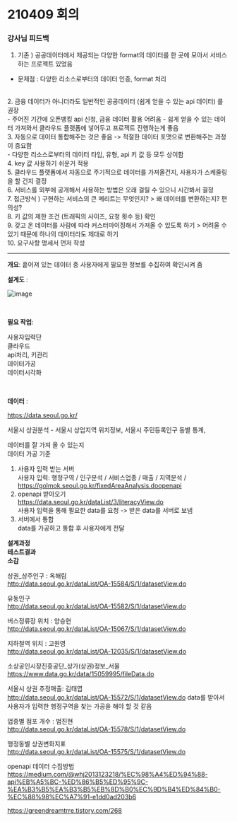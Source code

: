 # 210409 회의

### 강사님 피드백

1. 기존 ) 공공데이터에서 제공되는 다양한 format의 데이터를 한 곳에 모아서 서비스하는 프로젝트 있었음<br>
- 문제점 : 다양한 리소스로부터의 데이터 인증, format 처리 
<br>
2. 금융 데이터가 아니더라도 일반적인 공공데이터 (쉽게 얻을 수 있는 api 데이터) 를 권장<br>
- 주어진 기간에 오픈뱅킹 api 신청, 금융 데이터 활용 어려움 
- 쉽게 얻을 수 있는 데이터 가져와서 클라우드 플랫폼에 넣어두고 프로젝트 진행하는게 좋음
<br>
3. 자동으로 데이터 통합해주는 것은 좋음 -> 적절한 데이터 포맷으로 변환해주는 과정이 중요함<br>
- 다양한 리소스로부터의 데이터 타입, 유형, api 키 값 등 모두 상이함 
<br>
4. key 값 사용하기 쉬운거 적용
<br>
5. 클라우드 플랫폼에서 자동으로 주기적으로 데이터를 가져올건지, 사용자가 스케줄링을 할 건지 결정
<br>
6. 서비스를 외부에 공개해서 사용하는 방법은 오래 걸릴 수 있으니 시간봐서 결정
<br>
7. 접근방식 ) 구현하는 서비스의 큰 메리트는 무엇인지? > 왜 데이터를 변환하는지? 편의성?
<br>
8. 키 값의 제한 조건 (트래픽의 사이즈, 요청 횟수 등) 확인 
<br>
9. 갖고 온 데이터를 사람에 따라 커스터마이징해서 가져올 수 있도록 하기 > 어려울 수 있기 때문에 하나의 데이터라도 제대로 하기 
<br>
10. 요구사항 명세서 먼저 작성

<br>

---

**개요**: 흩어져 있는 데이터 중 사용자에게 필요한 정보를 수집하여 확인시켜 줌

**설계도** : 

![image](https://user-images.githubusercontent.com/77096463/114178296-7f8cef00-9978-11eb-9a2f-0785328df084.png)

<br>

**필요 작업**:

사용자입력단<br>
클라우드<br>
api처리, 키관리<br>
데이터가공<br>
데이터시각화

<br>

**데이터** : 

https://data.seoul.go.kr/

서울시 상권분석 - 서울시 상업지역 위치정보, 서울시 주민등록인구 동별 통계, 

데이터를 잘 가져 올 수 있는지<br>
데이터 가공 기준

1) 사용자 입력 받는 서버<br>
사용자 입력: 행정구역 / 인구분석 / 서비스업종 / 매출 / 지역분석 /<br> https://golmok.seoul.go.kr/fixedAreaAnalysis.doopenapi<br>
2) openapi 받아오기<br>
https://data.seoul.go.kr/dataList/3/literacyView.do<br>
사용자 입력을 통해 필요한 data를 요청 -> 받은 data를 서버로 보냄<br>
3) 서버에서 통합<br>
data를 가공하고 통합 후 사용자에게 전달

**설계과정** <br>
**테스트결과**<br>
**소감**

상권_상주인구 : 옥해림<br>
http://data.seoul.go.kr/dataList/OA-15584/S/1/datasetView.do

유동인구 <br>
http://data.seoul.go.kr/dataList/OA-15582/S/1/datasetView.do

버스정류장 위치 : 양승현<br>
http://data.seoul.go.kr/dataList/OA-15067/S/1/datasetView.do

지하철역 위치 : 고원영<br>
http://data.seoul.go.kr/dataList/OA-12035/S/1/datasetView.do

소상공인시장진흥공단_상가(상권)정보_서울 <br>
https://www.data.go.kr/data/15059995/fileData.do

서울시 상권 추정매출: 김태엽<br>
http://data.seoul.go.kr/dataList/OA-15572/S/1/datasetView.do
data를 받아서 사용자가 입력한 행정구역을 찾는 가공을 해야 할 것 같음

업종별 점포 개수 : 범진현<br>
http://data.seoul.go.kr/dataList/OA-15578/S/1/datasetView.do

행정동별 상권변화지표<br>
http://data.seoul.go.kr/dataList/OA-15575/S/1/datasetView.do

openapi 데이터 수집방법<br>
https://medium.com/@whj2013123218/%EC%98%A4%ED%94%88-api%EB%A5%BC-%ED%86%B5%ED%95%9C-%EA%B3%B5%EA%B3%B5%EB%8D%B0%EC%9D%B4%ED%84%B0-%EC%88%98%EC%A7%91-e1dd0ad203b6

https://greendreamtrre.tistory.com/268